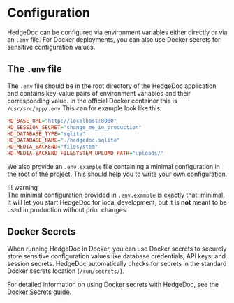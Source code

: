 # Configuration

HedgeDoc can be configured via environment variables either directly or via an `.env` file. For Docker deployments, you can also use Docker secrets for sensitive configuration values.

## The `.env` file

The `.env` file should be in the root directory of the HedgeDoc application and
contains key-value pairs of environment variables and their corresponding value.
In the official Docker container this is `/usr/src/app/.env`
This can for example look like this:

<!-- markdownlint-disable proper-names -->
```ini
HD_BASE_URL="http://localhost:8080"
HD_SESSION_SECRET="change_me_in_production"
HD_DATABASE_TYPE="sqlite"
HD_DATABASE_NAME="./hedgedoc.sqlite"
HD_MEDIA_BACKEND="filesystem"
HD_MEDIA_BACKEND_FILESYSTEM_UPLOAD_PATH="uploads/"
```
<!-- markdownlint-enable proper-names -->

We also provide an `.env.example` file containing a minimal configuration
in the root of the project. This should help you to write your own configuration.

!!! warning  
    The minimal configuration provided in `.env.example` is exactly that: minimal.  
    It will let you start HedgeDoc for local development,
    but it is **not** meant to be used in production without prior changes.

## Docker Secrets

When running HedgeDoc in Docker, you can use Docker secrets to securely store sensitive configuration values like database credentials, API keys, and session secrets. HedgeDoc automatically checks for secrets in the standard Docker secrets location (`/run/secrets/`).

For detailed information on using Docker secrets with HedgeDoc, see the [Docker Secrets guide](/how-to/docker-secrets/).
